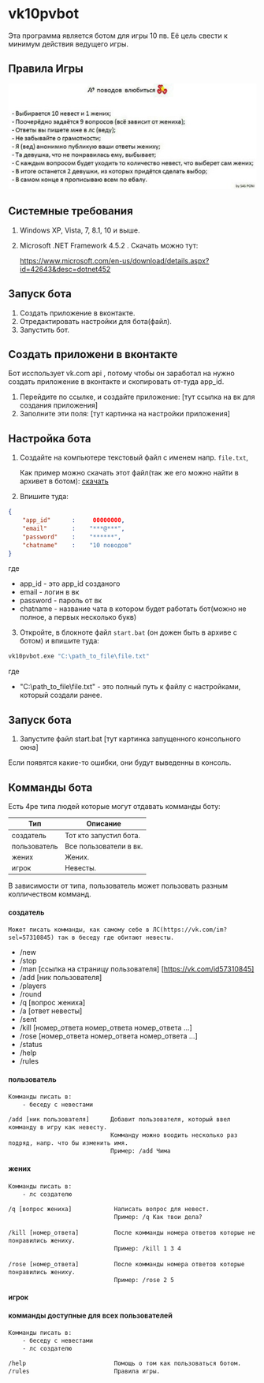 # vk10pvbot

Эта программа является ботом для игры 10 пв. Её цель свести к минимум действия ведущего игры. 

## Правила Игры

![rules](https://github.com/ichensky/vk10pvbot/blob/master/doc/rules.jpg)

## Системные требования 

1. Windows XP, Vista, 7, 8.1, 10 и выше. 
2. Microsoft .NET Framework 4.5.2 . 
   Скачать можно тут: 
   
   https://www.microsoft.com/en-us/download/details.aspx?id=42643&desc=dotnet452


## Запуск бота

1. Создать приложение в вконтакте.  
2. Отредактировать настройки для бота(файл). 
3. Запустить бот.

## Создать приложени в вконтакте

Бот исспользует vk.com api , потому чтобы он заработал на нужно создать приложение в вконтакте и скопировать от-туда app_id. 

1. Перейдите по ссылке, и создайте приложение: [тут ссылка на вк для создания приложения]
2. Заполните эти поля: [тут картинка на настройки приложения]

## Настройка бота

1. Создайте на компьютере текстовый файл с именем напр. `file.txt`, 

   Как пример можно скачать этот файл(так же его можно найти в архивет в ботом): [скачать](https://raw.githubusercontent.com/ichensky/vk10pvbot/master/file.txt)


2. Впишите туда:

```json
{
    "app_id"      :     00000000,
    "email"       :    "***@***",
    "password"    :    "******",
    "chatname"    :    "10 поводов"
}
```
 где
  
* app_id   - это app_id созданого 
* email    - логин в вк
* password - пароль от вк
* chatname - название чата в котором будет работать бот(можно не полное, а первых несколько букв)

3. Откройте, в блокноте файл `start.bat` (он дожен быть в архиве с ботом) и впишите туда: 

```sh
vk10pvbot.exe "C:\path_to_file\file.txt"
```
где 

* "C:\path_to_file\file.txt" - это полный путь к файлу с настройками, который создали ранее.

## Запуск бота

1. Запустите файл start.bat [тут картинка запущенного консольного окна]

Если появятся какие-то ошибки, они будут выведенны в консоль. 

## Комманды бота

Есть 4ре типа людей которые могут отдавать комманды боту: 

Тип | Описание
------------ | -------------
создатель| Тот кто запустил бота.
пользователь| Все пользователи в вк.
жених| Жених.
игрок| Невесты.

В зависимости от типа, пользователь может пользовать разным колличеством комманд. 

#### создатель

    Может писать комманды, как самому себе в ЛС(https://vk.com/im?sel=57310845) так в беседу где обитают невесты.

* /new
* /stop
* /man [ссылка на страницу пользователя]   [https://vk.com/id57310845]
* /add [ник пользователя]
* /players
* /round
* /q [вопрос жениха]
* /a [ответ невесты]
* /sent
* /kill [номер_ответа номер_ответа номер_ответа ...]
* /rose [номер_ответа номер_ответа номер_ответа ...]
* /status
* /help
* /rules

#### пользователь

```
Комманды писать в: 
    - беседу с невестами
```
    
```
/add [ник пользователя]      Добавит пользователя, который ввел комманду в игру как невесту.
                             Комманду можно воодить несколько раз подряд, напр. что бы изменить имя.                             
                             Пример: /add Чима      
```

#### жених

```
Комманды писать в: 
    - лс создателю
```

```
/q [вопрос жениха]            Написать вопрос для невест.                               
                              Пример: /q Как твои дела?
                              
/kill [номер_ответа]          После комманды номера ответов которые не понравились жениху.
                              Пример: /kill 1 3 4
                              
/rose [номер_ответа]          После комманды номера ответов которые понравились жениху.
                              Пример: /rose 2 5

```

#### игрок

#### комманды доступные для всех пользователей 

```
Комманды писать в:
    - беседу с невестами
    - лс создателю
```

```
/help                         Помощь о том как пользоваться ботом.
/rules                        Правила игры.
```
 



